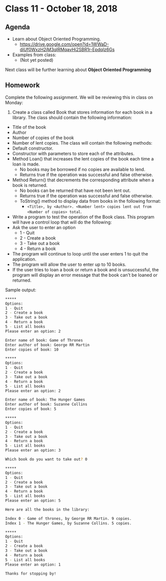 # Class 11 - October 18, 2018

## Agenda

* Learn about Object Oriented Programming.
  * https://drive.google.com/open?id=1WWaD-diUf0WxzH2jM3qIRMqavHi2SBR1r-Epdqlz6Gs
* Examples from class:
  * (Not yet posted)

Next class will be further learning about **Object Oriented Programming**

## Homework

Complete the following assignment. We will be reviewing this in class on Monday:

1) Create a class called Book that stores information for each book in a library. 
The class should contain the following information:
* Title of the book
* Author
* Number of copies of the book
* Number of lent copies.
The class will contain the following methods:
* Default constructor.
* Constructor with parameters to store each of the attributes.
* Method Loan() that increases the lent copies of the book each time a loan is made.
  * No books may be borrowed if no copies are available to lend. 
  * Returns true if the operation was successful and false otherwise. 
 * Method Return() that decrements the corresponding attribute when a book is returned.
   * No books can be returned that have not been lent out. 
   * Returns true if the operation was successful and false otherwise.
   * ToString() method to display data from books in the following format:
     * `<Title>, by <Author>. <Number lent> copies lent out from <Number of copies> total`.
 * Write a program to test the operation of the Book class. This program will have a control loop that will do the following:
  * Ask the user to enter an option
     * 1 - Quit
     * 2 - Create a book
     * 3 - Take out a book
     * 4 - Return a book
  * The program will continue to loop until the user enters 1 to quit the application.
  * The program will allow the user to enter up to 10 books.
  * If the user tries to loan a book or return a book and is unsuccessful, the program will display an error message that the book can't be loaned or returned.

 Sample output:

```bash
*****
Options:
1 - Quit
2 - Create a book
3 - Take out a book
4 - Return a book
5 - List all books
Please enter an option: 2

Enter name of book: Game of Thrones
Enter author of book: George RR Martin
Enter copies of book: 10

*****
Options:
1 - Quit
2 - Create a book
3 - Take out a book
4 - Return a book
5 - List all books
Please enter an option: 2

Enter name of book: The Hunger Games
Enter author of book: Suzanne Collins
Enter copies of book: 5

*****
Options:
1 - Quit
2 - Create a book
3 - Take out a book
4 - Return a book
5 - List all books
Please enter an option: 3

Which book do you want to take out? 0

*****
Options:
1 - Quit
2 - Create a book
3 - Take out a book
4 - Return a book
5 - List all books
Please enter an option: 5

Here are all the books in the library:

Index 0 - Game of thrones, by George RR Martin. 9 copies.
Index 1 - The Hunger Games, by Suzanne Collins. 5 copies.

*****
Options:
1 - Quit
2 - Create a book
3 - Take out a book
4 - Return a book
5 - List all books
Please enter an option: 1

Thanks for stopping by!
```